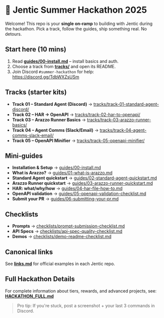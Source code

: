 # 🚀 Jentic Summer Hackathon 2025

Welcome! This repo is your **single on‑ramp** to building with Jentic during the hackathon.
Pick a track, follow the guides, ship something real. No detours.

## Start here (10 mins)
1. Read **[guides/00-install.md](./guides/00-install.md)** – install basics and auth.
2. Choose a track from **[tracks/](./tracks/)** and open its README.
3. Join Discord `#summer-hackathon` for help: https://discord.gg/TdbWXZsUSm

## Tracks (starter kits)
- **Track 01 – Standard Agent (Discord)** → [tracks/track-01-standard-agent-discord/](./tracks/track-01-standard-agent-discord/)
- **Track 02 – HAR → OpenAPI** → [tracks/track-02-har-to-openapi/](./tracks/track-02-har-to-openapi/)
- **Track 03 – Arazzo Runner Basics** → [tracks/track-03-arazzo-runner-basics/](./tracks/track-03-arazzo-runner-basics/)
- **Track 04 – Agent Comms (Slack/Email)** → [tracks/track-04-agent-comms-slack-email/](./tracks/track-04-agent-comms-slack-email/)
- **Track 05 – OpenAPI Minifier** → [tracks/track-05-openapi-minifier/](./tracks/track-05-openapi-minifier/)

## Mini‑guides
- **Installation & Setup** → [guides/00-install.md](./guides/00-install.md)
- **What is Arazzo?** → [guides/01-what-is-arazzo.md](./guides/01-what-is-arazzo.md)
- **Standard Agent quickstart** → [guides/02-standard-agent-quickstart.md](./guides/02-standard-agent-quickstart.md)
- **Arazzo Runner quickstart** → [guides/03-arazzo-runner-quickstart.md](./guides/03-arazzo-runner-quickstart.md)
- **HAR: what/why/how** → [guides/04-har-file-how-to.md](./guides/04-har-file-how-to.md)
- **OpenAPI validation** → [guides/05-openapi-validation-checklist.md](./guides/05-openapi-validation-checklist.md)
- **Submit your PR** → [guides/06-submitting-your-pr.md](./guides/06-submitting-your-pr.md)

## Checklists
- **Prompts** → [checklists/prompt-submission-checklist.md](./checklists/prompt-submission-checklist.md)  
- **API Specs** → [checklists/api-spec-quality-checklist.md](./checklists/api-spec-quality-checklist.md)  
- **Demos** → [checklists/demo-readme-checklist.md](./checklists/demo-readme-checklist.md)

## Canonical links
See **[links.md](./links.md)** for official examples in each Jentic repo.

## Full Hackathon Details
For complete information about tiers, rewards, and advanced projects, see:
**[HACKATHON_FULL.md](./HACKATHON_FULL.md)**

> Pro tip: If you're stuck, post a screenshot + your last 3 commands in Discord.